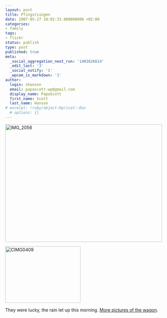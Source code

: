 ```yaml
---
layout: post
title: Pfingstsingen
date: 2007-05-27 10:02:33.000000000 +02:00
categories:
- family
tags:
- flickr
status: publish
type: post
published: true
meta:
  _social_aggregation_next_run: '1401626614'
  _edit_last: '3'
  _social_notify: '1'
  _wpcom_is_markdown: '1'
author:
  login: shanson
  email: papascott-wp@gmail.com
  display_name: PapaScott
  first_name: Scott
  last_name: Hanson
# excerpt: !ruby/object:Hpricot::Doc
  # options: {}
---
```

<p><a href="http://www.flickr.com/photos/papascott/515747259/" title="Photo Sharing"><img src="https://farm1.static.flickr.com/239/515747259_d15ea7584f.jpg" width="500" height="375" alt="IMG_2056" /></a></p>
<p><a href="http://www.flickr.com/photos/papascott/515748745/" title="Photo Sharing"><img src="https://farm1.static.flickr.com/220/515748745_fdaecf8f8c_m.jpg" width="240" height="180" alt="CIMG0409" /></a></p>
<p>They were lucky, the rain let up this morning. <a href="http://www.flickr.com/photos/papascott/sets/72157600271055815/">More pictures of the wagon</a>.</p>
